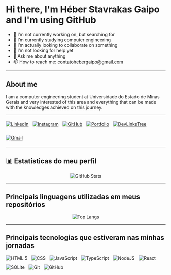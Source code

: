 # Hi there, I'm Héber Stavrakas Gaipo and I'm using GitHub

<!--
**Heber-Stavrakas-Gaipo/Heber-Stavrakas-Gaipo** is a ✨ _special_ ✨ repository because its `README.md` (this file) appears on your GitHub profile.

Here are some ideas to get you started:
-->

- 🔭 I’m not currently working on, but searching for
- 🌱 I’m currently studying computer engineering 
- 👯 I’m actually looking to collaborate on something
- 🤔 I’m not looking for help yet
- 💬 Ask me about anything
- 📫 How to reach me: contatohebergaipo@gmail.com

---

## About me

I am a computer engineering student at Universidade do Estado de Minas Gerais and very interested of this area and everything that can be made with the knowledges achieved on this journey.

---

<div aLign="center" style="display: flex; flex-direction: row; flex-wrap: wrap; gap: 0.8rem;">
  <a href="https://www.linkedin.com/in/heber-stavrakas-gaipo/" style="margin: 0.4rem 0;"><img aLign="center" alt="LinkedIn" src="https://img.shields.io/badge/LinkedIn-0077B5?style=for-the-badge&logo=linkedin&logoColor=white" /></a>
  <a href="https://www.instagram.com/heber_stavrakas/" style="margin: 0.4rem 0;"><img aLign="center" alt="Instagram" src="https://img.shields.io/badge/-Instagram-%23E4405F?style=for-the-badge&logo=instagram&logoColor=white" /></a>
  <a href="https://github.com/Heber-Stavrakas-Gaipo" style="margin: 0.4rem 0;"><img aLign="center" alt="GitHub" src="https://img.shields.io/badge/GitHub-100000?style=for-the-badge&logo=github&logoColor=white" /></a>
  <a href="https://github.com/Heber-Stavrakas-Gaipo/Portfolio" style="margin: 0.4rem 0;"><img aLign="center" alt="Portfolio" src="https://img.shields.io/badge/Portfolio-FF5722?style=for-the-badge&logo=github&logoColor=white" /></a>
  <a href="https://heber-stavrakas-gaipo.github.io/DevLinksTree/" style="margin: 0.4rem 0;"><img aLign="center" alt="DevLinksTree" src="https://img.shields.io/badge/DevLinksTree-hhh?style=for-the-badge" /></a>
  <a href="mailto:contatohebergaipo@gmail.com" style="margin: 0.4rem 0;"><img aLign="center" alt="Gmail" src="https://img.shields.io/badge/Gmail-333333?style=for-the-badge&logo=gmail&logoColor=red" /></a>
</div>

---

## 📊 Estatísticas do meu perfil

<div align="center">

![GitHub Stats](https://github-readme-stats.vercel.app/api?username=Heber-Stavrakas-Gaipo&theme=solid&border_color=3299cc&show_icons=true&icon_color=30A3DC&title_color=3299CC&text_color=000&hide_title=true)

</div>

---

## Principais linguagens utilizadas em meus repositórios

<div align="center">

![Top Langs](https://github-readme-stats-git-masterrstaa-rickstaa.vercel.app/api/top-langs/?username=Heber-Stavrakas-Gaipo&layout=compact&border_color=3299cc&title_color=3299cc&text_color=000&hide_title=true)

</div>

---

## Principais tecnologias que estiveram nas minhas jornadas

<div aLign="center" style="display: flex; flex-direction: row; flex-wrap: wrap; gap: 0.8rem;">
    <img aLign="center" alt="HTML 5" src="https://img.shields.io/badge/HTML5-E34F26?style=for-the-badge&logo=html5&logoColor=white" />
    <img aLign="center" alt="CSS" src="https://img.shields.io/badge/CSS-1572B6?style=for-the-badge&logo=css3&logoColor=white" />
    <img aLign="center" alt="JavaScript" src="https://img.shields.io/badge/JavaScript-323330?style=for-the-badge&logo=javascript&logoColor=F7DF1E" />
    <img aLign="center" alt="TypeScript" src="https://img.shields.io/badge/Typescript-%23007ACC?style=for-the-badge&logo=typescript&logoColor=white" />
    <img aLign="center" alt="NodeJS" src="https://img.shields.io/badge/nodejs-6DA55F?style=for-the-badge&logo=node.js&logoColor=white" />
    <img aLign="center" alt="React" src="https://img.shields.io/badge/React-353947?style=for-the-badge&logo=react" />
    <img aLign="center" alt="SQLite" src="https://img.shields.io/badge/SQLite-044a64?style=for-the-badge&logo=sqlite" />
    <img aLign="center" alt="Git" src="https://img.shields.io/badge/Git-%23F05033?style=for-the-badge&logo=git&logoColor=white" />
    <img aLign="center" alt="GitHub" src="https://img.shields.io/badge/GitHub-%23121011?style=for-the-badge&logo=github&logoColor=white" />   
</div>
